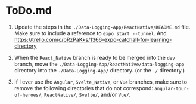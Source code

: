 # ToDo.md

1. Update the steps in the `./Data-Logging-App/ReactNative/README.md` file. Make sure to include a reference to `expo start --tunnel`. And https://trello.com/c/bRzPaKks/1366-expo-catchall-for-learning-directory

2. When the `React_Native` branch is ready to be merged into the `dev` branch, move the `./Data-Logging-App/ReactNative/data-logging-app` directory into the `./Data-Logging-App/` directory. (or the `./` directory.)

3. If I ever use the `Angular`, `Svelte_Native`, or `Vue` branches, make sure to remove the following directories that do not correspond: `angular-tour-of-heroes/`, `ReactNative/`, `Svelte/`, and/or `Vue/`.

